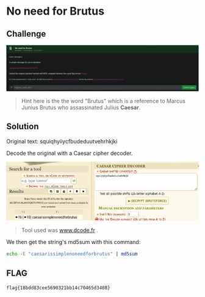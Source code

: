 # No need for Brutus

## Challenge

![challenge](challenge.png)

> Hint here is the the word "Brutus" which is a reference to Marcus Junius Brutus who assassinated Julius **Caesar**.

## Solution

Original text: squiqhyiiycfbudeduutvehrhkjki

Decode the original with a Caesar cipher decoder.

![decode](decode.png)

> Tool used was www.dcode.fr .

We then get the string's md5sum with this command:

```bash
echo -E "caesarissimplenoneedforbrutus" | md5sum
```

## FLAG

```text
flag{18bdd83cee5690321bb14c70465d3408}
```
